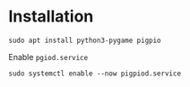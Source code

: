 # Installation

```
sudo apt install python3-pygame pigpio
```

Enable `pgiod.service`

```
sudo systemctl enable --now pigpiod.service 
```